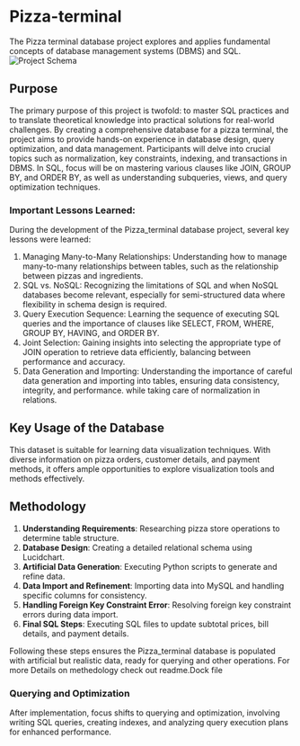 # Pizza-terminal

The Pizza terminal database project explores and applies fundamental concepts of database management systems (DBMS) and SQL.
![Project Schema](./)
## Purpose

The primary purpose of this project is twofold: to master SQL practices and to translate theoretical knowledge into practical solutions for real-world challenges. By creating a comprehensive database for a pizza terminal, the project aims to provide hands-on experience in database design, query optimization, and data management. Participants will delve into crucial topics such as normalization, key constraints, indexing, and transactions in DBMS. In SQL, focus will be on mastering various clauses like JOIN, GROUP BY, and ORDER BY, as well as understanding subqueries, views, and query optimization techniques. 

### Important Lessons Learned:

During the development of the Pizza_terminal database project, several key lessons were learned:
1.	Managing Many-to-Many Relationships: Understanding how to manage many-to-many relationships between tables, such as the relationship between pizzas and ingredients.
2.	SQL vs. NoSQL: Recognizing the limitations of SQL and when NoSQL databases become relevant, especially for semi-structured data where flexibility in schema design is required.
3. 	Query Execution Sequence: Learning the sequence of executing SQL queries and the importance of clauses like SELECT, FROM, WHERE, GROUP BY, HAVING, and ORDER BY.
4. 	Joint Selection: Gaining insights into selecting the appropriate type of JOIN operation to retrieve data efficiently, balancing between performance and accuracy.
5.	Data Generation and Importing: Understanding the importance of careful data generation and importing into tables, ensuring data consistency, integrity, and performance. while taking care of normalization in relations. 


## Key Usage of the Database

This dataset is suitable for learning data visualization techniques. With diverse information on pizza orders, customer details, and payment methods, it offers ample opportunities to explore visualization tools and methods effectively.

## Methodology

1. **Understanding Requirements**: Researching pizza store operations to determine table structure.
2. **Database Design**: Creating a detailed relational schema using Lucidchart.
3. **Artificial Data Generation**: Executing Python scripts to generate and refine data.
4. **Data Import and Refinement**: Importing data into MySQL and handling specific columns for consistency.
5. **Handling Foreign Key Constraint Error**: Resolving foreign key constraint errors during data import.
6. **Final SQL Steps**: Executing SQL files to update subtotal prices, bill details, and payment details.

Following these steps ensures the Pizza_terminal database is populated with artificial but realistic data, ready for querying and other operations.
For more Details on methedology check out readme.Dock file 

### Querying and Optimization

After implementation, focus shifts to querying and optimization, involving writing SQL queries, creating indexes, and analyzing query execution plans for enhanced performance.
